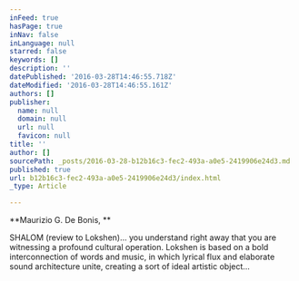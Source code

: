 ```yaml
---
inFeed: true
hasPage: true
inNav: false
inLanguage: null
starred: false
keywords: []
description: ''
datePublished: '2016-03-28T14:46:55.718Z'
dateModified: '2016-03-28T14:46:55.161Z'
authors: []
publisher:
  name: null
  domain: null
  url: null
  favicon: null
title: ''
author: []
sourcePath: _posts/2016-03-28-b12b16c3-fec2-493a-a0e5-2419906e24d3.md
published: true
url: b12b16c3-fec2-493a-a0e5-2419906e24d3/index.html
_type: Article

---
```

**Maurizio
G. De Bonis, **

SHALOM
(review to Lokshen)... you understand right away that you are
witnessing a profound cultural operation. Lokshen is based on a bold
interconnection of words and music, in which lyrical flux and
elaborate sound architecture unite, creating a sort of ideal artistic
object...